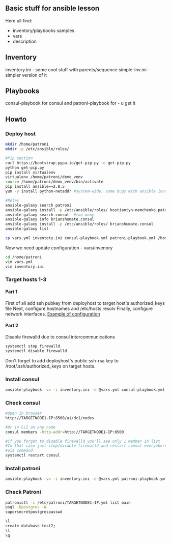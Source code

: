 ## Basic stuff for ansible lesson
Here ull find:
- inventory/playbooks samples
- vars
- description

## Inventory 
inventory.ini - some cool stuff with parents/sequence
simple-inv.ini - simpler version of it

## Playbooks
consul-playbook for consul and patroni-playbook for - u get it

## Howto
### Deploy host
```bash
mkdir /home/patroni
mkdir -p /etc/ansible/roles/

#Pip section
curl https://bootstrap.pypa.io/get-pip.py -o get-pip.py
python get-pip.py
pip install virtualenv
virtualenv /home/patroni/demo_venv
source /home/patroni/demo_venv/bin/activate
pip install ansible==2.8.5
yum -y install python-netaddr #system-wide, some bugs with ansible invocation of pip package

#Roles 
ansible-galaxy search patroni
ansible-galaxy install -p /etc/ansible/roles/ kostiantyn-nemchenko.patroni
ansible-galaxy search consul  #too many
ansible-galaxy info brianshumate.consul
ansible-galaxy install -p /etc/ansible/roles/ brianshumate.consul
ansible-galaxy list

cp vars.yml inventoty.ini consul-playbook.yml patroni-playbook.yml /home/patroni
```

Now we need update configuration - vars/invenory 
```bash
cd /home/patroni
vim vars.yml
vim inventory.ini
```

### Target hosts 1-3
#### Part 1
First of all add ssh pubkey from deployhost to target host's authorized\_keys file
Next, configure hostnames and /etc/hosts resolv
Finally, configure network interfaces. 
[Example of configuration](prepare_hosts.md)
#### Part 2
Disable firewalld due to consul intercommunications
```bash
systemctl stop firewalld
systemctl disable firewalld
```

Don't forget to add deployhost's public ssh-rsa key to /root/.ssh/authorized\_keys on target hosts.


### Install consul
```bash
ansible-playbook -vv -i inventory.ini -e @vars.yml consul-playbook.yml 
```
### Check consul
```bash
#Open in browser
http://TARGETNODE1-IP:8500/ui/dc1/nodes

#Or in CLI on any node 
consul members -http-addr=http://TARGETNODE1-IP:8500

#if you forgot to disable firewalld you'll see only 1 member in list
#In that case just stop/disable firewalld and restart consul everywhere
#via command
systemctl restart consul
```

### Install patroni
```bash
ansible-playbook -vv -i inventory.ini -e @vars.yml patroni-playbook.yml
```

### Check Patroni
```bash
patronictl -c /etc/patroni/TARGETNODE1-IP.yml list main
psql -Upostgres -W
supersecretpostgrespasswd

\l
create database test2;
\l
\q
```
